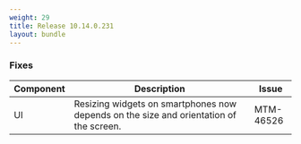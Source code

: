```yaml
---
weight: 29
title: Release 10.14.0.231
layout: bundle
---
```


<!--14.0.0.223 - 14.0.0.231-->

### Fixes

<div><table ><colgroup>
<col style="width: 15%;"><col style="width: 70%;"><col style="width: 15%;"></colgroup>
<thead><tr>
<th>
Component</th>
<th>
Description</th>
<th>
Issue</th>
</tr>
</thead><tbody>

<tr>
<td>UI</td>
<td>Resizing widgets on smartphones now depends on the size and orientation of the screen.</td>
<td>MTM-46526</td>
</tr>

</tbody></table></div>

